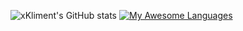 ![xKliment's GitHub stats](https://github-readme-stats.vercel.app/api?username=xKliment&show_icons=true&hide_border=true&line_height=4&theme=gruvbox) [![My Awesome Languages](https://github-readme-stats.vercel.app/api/top-langs/?username=xKliment&include_all_commits=true&count_private=true&show_icons=true&hide_border=true&layout=compact&hide=lua&langs_count=8&theme=gruvbox)](https://git.io/awesome-stats-card)
